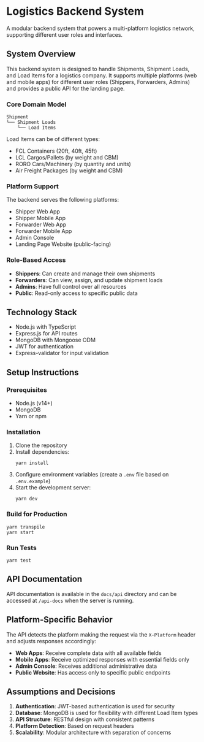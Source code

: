 # Logistics Backend System

A modular backend system that powers a multi-platform logistics network, supporting different user roles and interfaces.

## System Overview

This backend system is designed to handle Shipments, Shipment Loads, and Load Items for a logistics company. It supports multiple platforms (web and mobile apps) for different user roles (Shippers, Forwarders, Admins) and provides a public API for the landing page.

### Core Domain Model

```
Shipment
└── Shipment Loads
    └── Load Items
```

Load Items can be of different types:

- FCL Containers (20ft, 40ft, 45ft)
- LCL Cargos/Pallets (by weight and CBM)
- RORO Cars/Machinery (by quantity and units)
- Air Freight Packages (by weight and CBM)

### Platform Support

The backend serves the following platforms:

- Shipper Web App
- Shipper Mobile App
- Forwarder Web App
- Forwarder Mobile App
- Admin Console
- Landing Page Website (public-facing)

### Role-Based Access

- **Shippers**: Can create and manage their own shipments
- **Forwarders**: Can view, assign, and update shipment loads
- **Admins**: Have full control over all resources
- **Public**: Read-only access to specific public data

## Technology Stack

- Node.js with TypeScript
- Express.js for API routes
- MongoDB with Mongoose ODM
- JWT for authentication
- Express-validator for input validation

## Setup Instructions

### Prerequisites

- Node.js (v14+)
- MongoDB
- Yarn or npm

### Installation

1. Clone the repository
2. Install dependencies:
   ```
   yarn install
   ```
3. Configure environment variables (create a `.env` file based on `.env.example`)
4. Start the development server:
   ```
   yarn dev
   ```

### Build for Production

```
yarn transpile
yarn start
```

### Run Tests

```
yarn test
```

## API Documentation

API documentation is available in the `docs/api` directory and can be accessed at `/api-docs` when the server is running.

## Platform-Specific Behavior

The API detects the platform making the request via the `X-Platform` header and adjusts responses accordingly:

- **Web Apps**: Receive complete data with all available fields
- **Mobile Apps**: Receive optimized responses with essential fields only
- **Admin Console**: Receives additional administrative data
- **Public Website**: Has access only to specific public endpoints

## Assumptions and Decisions

1. **Authentication**: JWT-based authentication is used for security
2. **Database**: MongoDB is used for flexibility with different Load Item types
3. **API Structure**: RESTful design with consistent patterns
4. **Platform Detection**: Based on request headers
5. **Scalability**: Modular architecture with separation of concerns
